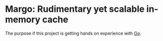 # Margo: Rudimentary yet scalable in-memory cache

The purpose if this project is getting hands on experience with [Go](https://golang.org).
